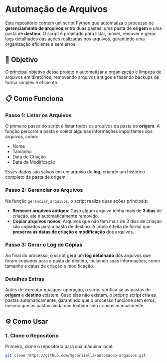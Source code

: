 # Automação de Arquivos

Este repositório contém um script Python que automatiza o processo de **gerenciamento de arquivos** entre duas pastas: uma pasta de **origem** e uma pasta de **destino**. O script é projetado para listar, mover, remover e gerar logs detalhados das ações realizadas nos arquivos, garantindo uma organização eficiente e sem erros.

## 🚀 Objetivo

O principal objetivo desse projeto é automatizar a organização e limpeza de arquivos em diretórios, removendo arquivos antigos e fazendo backups de forma simples e eficiente.

## 📋 Como Funciona

### Passo 1: Listar os Arquivos

O primeiro passo do script é listar todos os arquivos da pasta de **origem**. A função percorre a pasta e coleta algumas informações importantes dos arquivos, como:
- Nome
- Tamanho
- Data de Criação
- Data de Modificação

Esses dados são salvos em um arquivo de **log**, criando um histórico completo da pasta de origem.

### Passo 2: Gerenciar os Arquivos

Na função `gerenciar_arquivos`, o script realiza duas ações principais:
- **Remover arquivos antigos**: Caso algum arquivo tenha mais de **3 dias** de criação, ele é automaticamente removido.
- **Copiar arquivos novos**: Arquivos que não têm mais de 3 dias de criação são copiados para a pasta de destino. A cópia é feita de forma que **preserva as datas de criação e modificação** dos arquivos.

### Passo 3: Gerar o Log de Cópias

Ao final do processo, o script gera um **log detalhado** dos arquivos que foram copiados para a pasta de destino, incluindo suas informações, como tamanho e datas de criação e modificação.

### Detalhes Extras

Antes de executar qualquer operação, o script verifica se as pastas de **origem** e **destino** existem. Caso elas não existam, o próprio script cria as pastas automaticamente, garantindo que o processo funcione sem erros, mesmo que as pastas ainda não tenham sido criadas manualmente.

## ⚙️ Como Usar

### 1. Clone o Repositório

Primeiro, clone o repositório para sua máquina local:

```bash
git clone https://github.com/mgabriiella/automacao-arquivos.git
